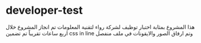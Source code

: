 # developer-test
هذا المشروع بمثابة اختبار توظيف لشركة رواء لتقنية المعلومات
تم انجاز المشروع خلال اربع ساعات تقريباً تم تضمين css in line وتم ارفاق الصور والايقونات في ملف منفصل
